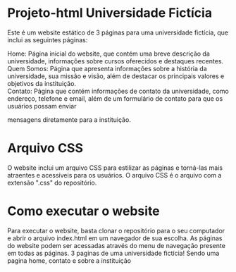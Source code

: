 # Projeto-html Universidade Fictícia
Este é um website estático de 3 páginas para uma universidade fictícia, que inclui as seguintes páginas:<br>
<P>Home: Página inicial do website, que contém uma breve descrição da universidade, informações sobre cursos oferecidos e destaques recentes.<br>
Quem Somos: Página que apresenta informações sobre a história da universidade, sua missão e visão, além de destacar os principais valores e objetivos da instituição.<br>
Contato: Página que contém informações de contato da universidade, como endereço, telefone e email, além de um formulário de contato para que os usuários possam enviar</P> mensagens diretamente para a instituição.

# Arquivo CSS
O website inclui um arquivo CSS para estilizar as páginas e torná-las mais atraentes e acessíveis para os usuários. O arquivo CSS é o arquivo com a extensão ".css" do repositório.

# Como executar o website
Para executar o website, basta clonar o repositório para o seu computador e abrir o arquivo index.html em um navegador de sua escolha. As páginas do website podem ser acessadas através do menu de navegação presente em todas as páginas.
3 paginas de uma universidade fictícia! Sendo uma pagina home, contato e sobre a instituição
